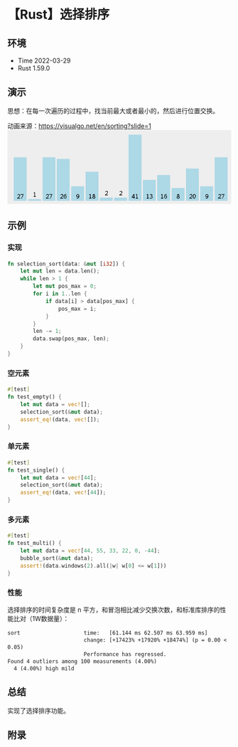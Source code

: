 # 【Rust】选择排序

## 环境

- Time 2022-03-29
- Rust 1.59.0

## 演示

思想：在每一次遍历的过程中，找当前最大或者最小的，然后进行位置交换。

动画来源：<https://visualgo.net/en/sorting?slide=1>
![选择排序][1]

## 示例

### 实现

```rust
fn selection_sort(data: &mut [i32]) {
    let mut len = data.len();
    while len > 1 {
        let mut pos_max = 0;
        for i in 1..len {
            if data[i] > data[pos_max] {
                pos_max = i;
            }
        }
        len -= 1;
        data.swap(pos_max, len);
    }
}
```

### 空元素

```rust
#[test]
fn test_empty() {
    let mut data = vec![];
    selection_sort(&mut data);
    assert_eq!(data, vec![]);
}
```

### 单元素

```rust
#[test]
fn test_single() {
    let mut data = vec![44];
    selection_sort(&mut data);
    assert_eq!(data, vec![44]);
}
```

### 多元素

```rust
#[test]
fn test_multi() {
    let mut data = vec![44, 55, 33, 22, 0, -44];
    bubble_sort(&mut data);
    assert!(data.windows(2).all(|w| w[0] <= w[1]))
}
```

### 性能

选择排序的时间复杂度是 n 平方，和冒泡相比减少交换次数，和标准库排序的性能比对（1W数据量）：

```text
sort                    time:   [61.144 ms 62.507 ms 63.959 ms]
                        change: [+17423% +17920% +18474%] (p = 0.00 < 0.05)
                        Performance has regressed.
Found 4 outliers among 100 measurements (4.00%)
  4 (4.00%) high mild
```

## 总结

实现了选择排序功能。

## 附录

[1]: images/selection_sort.gif
